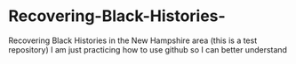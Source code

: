 # Recovering-Black-Histories-
Recovering Black Histories in the New Hampshire area (this is a test repository) 
I am just practicing how to use github so I can better understand 
